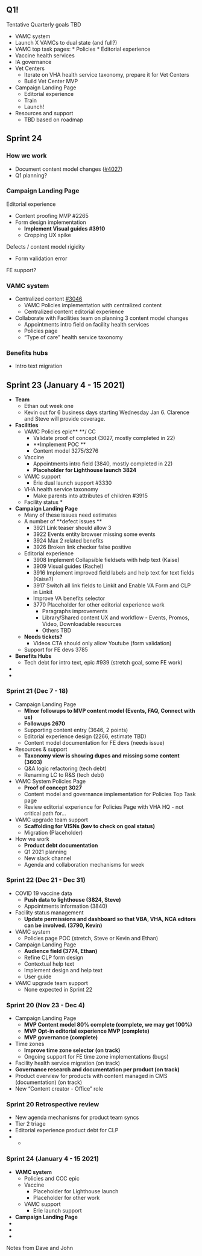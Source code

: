 ## Q1!

Tentative Quarterly goals TBD

*   VAMC system
*   Launch X VAMCs to dual state (and full?)
*   VAMC top task pages: 
        *   Policies 
        *   Editorial experience
*   Vaccine health services
*   IA governance 
*   Vet Centers
    *   Iterate on VHA health service taxonomy, prepare it for Vet Centers
    *   Build Vet Center MVP
*   Campaign Landing Page
    *   Editorial experience
    *   Train
    *   Launch!
*   Resources and support
    *   TBD based on roadmap

## Sprint 24

### How we work
 * Document content model changes ([#4027](https://github.com/department-of-veterans-affairs/va.gov-cms/issues/4027))
 * Q1 planning?

### Campaign Landing Page 

Editorial experience 

 * Content proofing MVP #2265
 * Form design implementation
   *  **Implement Visual guides #3910**
   * Cropping UX spike

Defects / content model rigidity

  * Form validation error
  
FE support?
        
### VAMC system

 * Centralized content [#3046](https://github.com/department-of-veterans-affairs/va.gov-cms/issues/3046)
   *  VAMC Policies implementation with centralized content
   *  Centralized content editorial experience
 * Collaborate with Facilities team on planning 3 content model changes
   * Appointments intro field on facility health services
   * Policies page
   * “Type of care” health service taxonomy

### Benefits hubs

* Intro text migration



## Sprint 23 (January 4 - 15 2021)

*   **Team**
    *   Ethan out week one
    *   Kevin out for 6 business days starting Wednesday Jan 6.  Clarence and Steve will provide coverage. 
*   **Facilities**
    *   VAMC Policies epic**  **/ CC 
        *   Validate  proof of concept (3027, mostly completed in 22)
        *   **Implement POC **
        *   Content model 3275/3276
    *   Vaccine 
        *   Appointments intro field (3840, mostly completed in 22) 
        *   **Placeholder for Lighthouse launch 3824**
    *   VAMC support
        *   Erie dual launch support #3330
    *   VHA health service taxonomy 
        *   Make parents into attributes of children #3915
    *   Facility status
        *   
*   **Campaign Landing Page**
    *   Many of these issues need estimates
    *   A number of **defect issues **
        *   3921 Link teaser should allow 3
        *   3922 Events entity browser missing some events
        *   3924 Max 2 related benefits
        *   3926 Broken link checker false positive
    *   Editorial experience
        *   3908 Implement Collapsible fieldsets with help text (Kaise) 
        *   3909 Visual guides (Rachel) 
        *   3916 Implement improved field labels and help text for text fields (Kaise?) 
        *   3917 Switch all link fields to Linkit and Enable VA Form and CLP in Linkit 
        *   Improve VA benefits selector 
        *   3770 Placeholder for other editorial experience work 
            *   Paragraphs improvements
            *   Library/Shared content UX and workflow - Events, Promos, Video, Downloadable resources
            *   Others TBD
    *   **Needs tickets?**
        *   Videos CTA should only allow Youtube (form validation)
    *   Support for FE devs 3785
*   **Benefits Hubs**
    *   Tech debt for intro text, epic #939 (stretch goal, some FE work)
*   
*   


### Sprint 21 (Dec 7 - 18)



*   Campaign Landing Page
    *   **MInor followups to MVP content model (Events, FAQ, Connect with us)**
    *   **Followups 2670**
    *   Supporting content entry (3646, 2 points)
    *   Editorial experience design (2266, estimate TBD)
    *   Content model documentation for FE devs (needs issue) 
*   Resources & support
    *   **Taxonomy view is showing dupes and missing some content (3603)**
    *   Q&A logic refactoring (tech debt)
    *   Renaming LC to R&S (tech debt)
*   VAMC System Policies Page 
    *   **Proof of concept 3027**
    *   Content model and governance implementation for Policies Top Task page 
    *   Review editorial experience for Policies Page with VHA HQ - not critical path for…
*   VAMC upgrade team support
    *   **Scaffolding for VISNs (kev to check on goal status)**
    *   Migration (Placeholder)
*   How we work
    *   **Product debt documentation**
    *   Q1 2021 planning
    *   New slack channel 
    *   Agenda and collaboration mechanisms for week


### Sprint 22 (Dec 21 - Dec 31)



*   COVID 19 vaccine data 
    *   **Push data to lighthouse (3824, Steve)**
    *   Appointments information (3840)
*   Facility status management
    *   **Update permissions and dashboard so that VBA, VHA, NCA editors can be involved. (3790, Kevin)**
*   VAMC system
    *   Policies page POC (stretch, Steve or Kevin and Ethan)
*   Campaign Landing Page
    *   **Audience field (3774, Ethan)**
    *   Refine CLP form design
    *   Contextual help text
    *   Implement design and help text
    *   User guide
*   VAMC upgrade team support
    *   None expected in Sprint 22


### Sprint 20 (Nov 23 - Dec 4)



*   Campaign Landing Page
    *   **MVP Content model 80% complete (complete, we may get 100%)**
    *   **MVP Opt-in editorial experience MVP (complete)**
    *   **MVP governance (complete)**
*   Time zones
    *   **Improve time zone selector (on track)**
    *   Ongoing support for FE time zone implementations (bugs)
*   Facility health service migration (on track)
*   **Governance research and documentation per product (on track)**
*   Product overview for products with content managed in CMS (documentation) (on track)
*   New “Content creator - Office” role


### Sprint 20 Retrospective review

*   New agenda mechanisms for product team syncs
*   Tier 2 triage
*   Editorial experience product debt for CLP
*   
    *   


### 


### 


### Sprint 24 (January 4 - 15 2021)



*   **VAMC system**
    *   Policies and CCC epic
    *   Vaccine 
        *   Placeholder for Lighthouse launch
        *   Placeholder for other work
    *   VAMC support
        *   Erie launch support
*   **Campaign Landing Page**
*   
*   
*   

Notes from Dave and John
